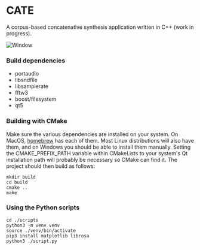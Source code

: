 # CATE
A corpus-based concatenative synthesis application written in C++ (work in progress). 

![Window](https://files.catbox.moe/1lf2mn.png)

### Build dependencies
- portaudio
- libsndfile
- libsamplerate
- fftw3
- boost/filesystem
- qt5

### Building with CMake
Make sure the various dependencies are installed on your system. On MacOS, [homebrew](https://brew.sh/) has each of them. Most Linux distributions will also have them, and on Windows you should be able to install them manually. Setting the CMAKE_PREFIX_PATH variable within CMakeLists to your system's Qt installation path will probably be necessary so CMake can find it. The project should then build as follows: 
```
mkdir build
cd build
cmake ..
make
```

### Using the Python scripts
```
cd ./scripts
python3 -m venv venv
source ./venv/bin/activate
pip3 install matplotlib librosa
python3 ./script.py
```
